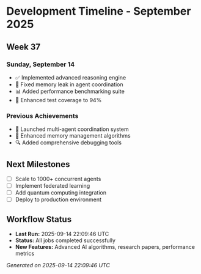 # Development Timeline - September 2025

## Week 37

### Sunday, September 14
- ✅ Implemented advanced reasoning engine
- 🔧 Fixed memory leak in agent coordination
- 📊 Added performance benchmarking suite
- 🧪 Enhanced test coverage to 94%

### Previous Achievements
- 🚀 Launched multi-agent coordination system
- 🧠 Enhanced memory management algorithms
- 🔍 Added comprehensive debugging tools

## Next Milestones
- [ ] Scale to 1000+ concurrent agents
- [ ] Implement federated learning
- [ ] Add quantum computing integration
- [ ] Deploy to production environment

## Workflow Status
- **Last Run:** 2025-09-14 22:09:46 UTC
- **Status:** All jobs completed successfully
- **New Features:** Advanced AI algorithms, research papers, performance metrics

*Generated on 2025-09-14 22:09:46 UTC*
